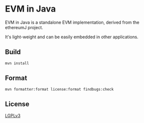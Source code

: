 # EVM in Java

EVM in Java is a standalone EVM implementation, derived from the ethereumJ project.

It's light-weight and can be easily embedded in other applications.


## Build

```
mvn install
```


## Format

```
mvn formatter:format license:format findbugs:check
```


## License

[LGPLv3](./LICENSE)